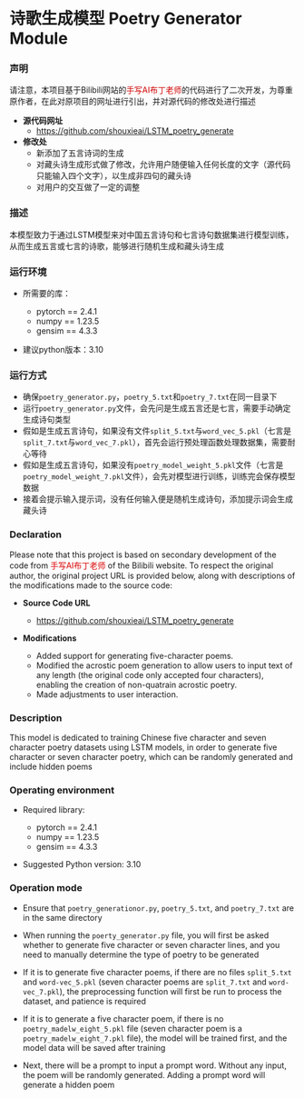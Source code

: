 # 诗歌生成模型 Poetry Generator Module

### 声明

请注意，本项目基于Bilibili网站的<font color = "drak_blue">手写AI布丁老师</font>的代码进行了二次开发，为尊重原作者，在此对原项目的网址进行引出，并对源代码的修改处进行描述
+ **源代码网址**
  - https://github.com/shouxieai/LSTM_poetry_generate
+ **修改处**
  - 新添加了五言诗词的生成
  - 对藏头诗生成形式做了修改，允许用户随便输入任何长度的文字（源代码只能输入四个文字），以生成非四句的藏头诗
  - 对用户的交互做了一定的调整

 
### 描述

本模型致力于通过LSTM模型来对中国五言诗句和七言诗句数据集进行模型训练，从而生成五言或七言的诗歌，能够进行随机生成和藏头诗生成

### 运行环境

- 所需要的库：
  + pytorch == 2.4.1
  + numpy == 1.23.5
  + gensim == 4.3.3

- 建议python版本：3.10

### 运行方式

- 确保`poetry_generator.py`，`poetry_5.txt`和`poetry_7.txt`在同一目录下
- 运行`poetry_generator.py`文件，会先问是生成五言还是七言，需要手动确定生成诗句类型
- 假如是生成五言诗句，如果没有文件`split_5.txt`与`word_vec_5.pkl`（七言是`split_7.txt`与`word_vec_7.pkl`），首先会运行预处理函数处理数据集，需要耐心等待
- 假如是生成五言诗句，如果没有`poetry_model_weight_5.pkl`文件（七言是`poetry_model_weight_7.pkl`文件），会先对模型进行训练，训练完会保存模型数据
- 接着会提示输入提示词，没有任何输入便是随机生成诗句，添加提示词会生成藏头诗

### Declaration
Please note that this project is based on secondary development of the code from <font color="dark_blue">手写AI布丁老师</font> of the Bilibili website. To respect the original author, the original project URL is provided below, along with descriptions of the modifications made to the source code:

+ **Source Code URL**
  - https://github.com/shouxieai/LSTM_poetry_generate

+ **Modifications**
  - Added support for generating five-character poems.
  - Modified the acrostic poem generation to allow users to input text of any length (the original code only accepted four characters), enabling the creation of non-quatrain acrostic poetry.
  - Made adjustments to user interaction.


### Description

This model is dedicated to training Chinese five character and seven character poetry datasets using LSTM models, in order to generate five character or seven character poetry, which can be randomly generated and include hidden poems

### Operating environment

- Required library:
  + pytorch == 2.4.1
  + numpy == 1.23.5
  + gensim == 4.3.3

- Suggested Python version: 3.10

### Operation mode

- Ensure that `poetry_generationor.py`, `poetry_5.txt`, and `poetry_7.txt` are in the same directory

- When running the `poerty_generator.py` file, you will first be asked whether to generate five character or seven character lines, and you need to manually determine the type of poetry to be 
generated

- If it is to generate five character poems, if there are no files `split_5.txt` and `word-vec_5.pkl` (seven character poems are `split_7.txt` and `word-vec_7.pkl`), the preprocessing function will first be run to process the dataset, and patience is required

- If it is to generate a five character poem, if there is no `poetry_madelw_eight_5.pkl` file (seven character poem is a `poetry_madelw_eight_7.pkl` file), the model will be trained first, and the model data will be saved after training

- Next, there will be a prompt to input a prompt word. Without any input, the poem will be randomly generated. Adding a prompt word will generate a hidden poem
